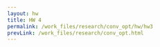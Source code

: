 ```yaml
---
layout: hw
title: HW 4
permalink: /work_files/research/conv_opt/hw/hw3
prevLink: /work_files/research/conv_opt.html
---
```


